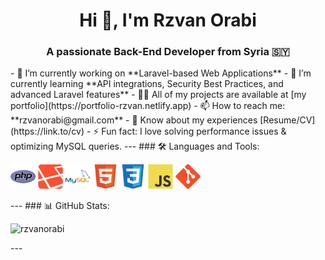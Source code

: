 <h1 align="center">Hi 👋, I'm Rzvan Orabi</h1> <h3 align="center">A passionate Back-End Developer from Syria 🇸🇾</h3> - 🔭 I’m currently working on **Laravel-based Web Applications** - 🌱 I’m currently learning **API integrations, Security Best Practices, and advanced Laravel features** - 👨‍💻 All of my projects are available at [my portfolio](https://portfolio-rzvan.netlify.app) - 📫 How to reach me: **rzvanorabi@gmail.com** - 📄 Know about my experiences [Resume/CV](https://link.to/cv) - ⚡ Fun fact: I love solving performance issues & optimizing MySQL queries. --- ### 🛠️ Languages and Tools: <p align="left"> <img src="https://raw.githubusercontent.com/devicons/devicon/master/icons/php/php-original.svg" alt="php" width="40" height="40"/> <img src="https://raw.githubusercontent.com/devicons/devicon/master/icons/laravel/laravel-plain.svg" alt="laravel" width="40" height="40"/> <img src="https://raw.githubusercontent.com/devicons/devicon/master/icons/mysql/mysql-original-wordmark.svg" alt="mysql" width="40" height="40"/> <img src="https://raw.githubusercontent.com/devicons/devicon/master/icons/html5/html5-original.svg" alt="html5" width="40" height="40"/> <img src="https://raw.githubusercontent.com/devicons/devicon/master/icons/css3/css3-original.svg" alt="css3" width="40" height="40"/> <img src="https://raw.githubusercontent.com/devicons/devicon/master/icons/javascript/javascript-original.svg" alt="javascript" width="40" height="40"/> <img src="https://raw.githubusercontent.com/devicons/devicon/master/icons/git/git-original.svg" alt="git" width="40" height="40"/> </p> --- ### 📊 GitHub Stats: <p align="left"> <img src="https://github-readme-stats.vercel.app/api?username=rzvanorabi&show_icons=true&theme=radical" alt="rzvanorabi" /> </p> --- 

